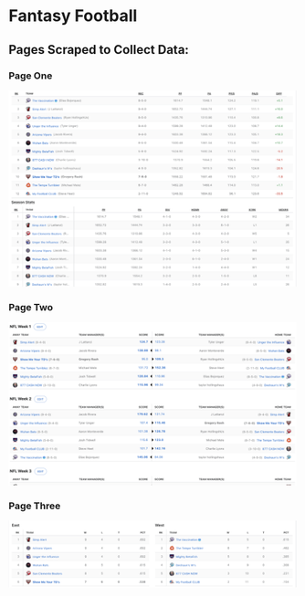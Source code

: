 # Fantasy Football

## Pages Scraped to Collect Data:

### Page One
![page one](Resources/page_one.png)

### Page Two
![page two](Resources/page_two.png)

### Page Three
![page three](Resources/page_three.png)